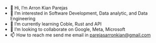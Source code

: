 - 👋 Hi, I’m Arron Kian Parejas
- 👀 I’m interested in Software Development, Data analytic, and Data Engineering
- 🌱 I’m currently learning Coble, Rust and API
- 💞️ I’m looking to collaborate on Google, Meta, Microsoft
- 📫 How to reach me send me email in parejasarronkian@gmail.com

<!---
darknecrocities/darknecrocities is a ✨ special ✨ repository because its `README.md` (this file) appears on your GitHub profile.
You can click the Preview link to take a look at your changes.
--->
